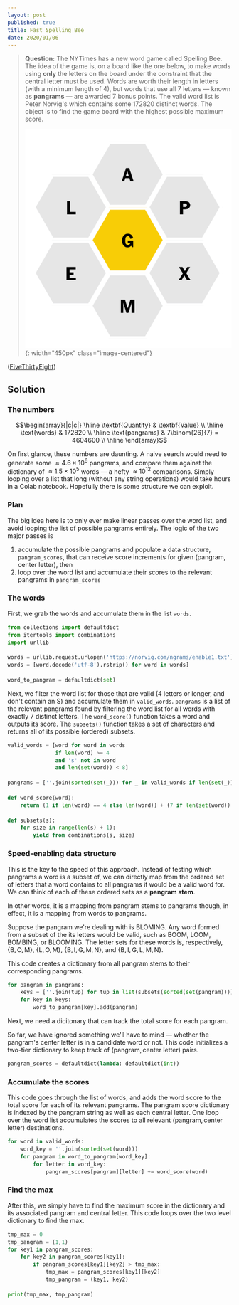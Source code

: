 ```yaml
---
layout: post
published: true
title: Fast Spelling Bee
date: 2020/01/06
---
```


>**Question:** The NYTimes has a new word game called Spelling Bee. The idea of the game is, on a board like the one below, to make words using **only** the letters on the board under the constraint that the central letter must be used. Words are worth their length in letters (with a minimum length of $4$), but words that use all $7$ letters — known as **pangrams** — are awarded $7$ bonus points. The valid word list is Peter Norvig's which contains some 172820 distinct words. The object is to find the game board with the highest possible maximum score.
>
>![](/img/2020-01-06-honeycomb.png){: width="450px" class="image-centered"}


<!--more-->

([FiveThirtyEight](https://fivethirtyeight.com/features/can-you-solve-the-vexing-vexillology/))

## Solution

### The numbers

$$\begin{array}{|c|c|} \hline
\textbf{Quantity} & \textbf{Value} \\ \hline
\text{words} & 172820 \\ \hline
\text{pangrams} & 7\binom{26}{7} = 4604600 \\ \hline
\end{array}$$

On first glance, these numbers are daunting. A naive search would need to generate some $\approx 4.6\times10^6$ pangrams, and compare them against the dictionary of $\approx 1.5\times10^5$ words — a hefty $\approx 10^{12}$ comparisons. Simply looping over a list that long (without any string operations) would take hours in a Colab notebook. Hopefully there is some structure we can exploit.


### Plan

The big idea here is to only ever make linear passes over the word list, and avoid looping the list of possible pangrams entirely. The logic of the two major passes is

1. accumulate the possible pangrams and populate a data structure, `pangram_scores`, that can receive score increments for given $\left(\text{pangram},\text{center letter}\right),$ then
2. loop over the word list and accumulate their scores to the relevant pangrams in `pangram_scores`

### The words

First, we grab the words and accumulate them in the list `words`.

```python
from collections import defaultdict
from itertools import combinations
import urllib

words = urllib.request.urlopen('https://norvig.com/ngrams/enable1.txt')
words = [word.decode('utf-8').rstrip() for word in words]

word_to_pangram = defaultdict(set)
```

Next, we filter the word list for those that are valid ($4$ letters or longer, and don't contain an $\text{S}$) and accumulate them in `valid_words`. `pangrams` is a list of the relevant pangrams found by filtering the word list for all words with exactly $7$ distinct letters. The `word_score()` function takes a word and outputs its score. The `subsets()` function takes a set of characters and returns all of its possible (ordered) subsets.

```python
valid_words = [word for word in words 
               if len(word) >= 4 
               and 's' not in word 
               and len(set(word)) < 8]

pangrams = [''.join(sorted(set(_))) for _ in valid_words if len(set(_)) == 7]

def word_score(word):
    return (1 if len(word) == 4 else len(word)) + (7 if len(set(word)) == 7 else 0)

def subsets(s):
    for size in range(len(s) + 1):
        yield from combinations(s, size)
```

### Speed-enabling data structure

This is the key to the speed of this approach. Instead of testing which pangrams a word is a subset of, we can directly map from the ordered set of letters that a word contains to all pangrams it would be a valid word for. We can think of each of these ordered sets as a **pangram stem**.

In other words, it is a mapping from pangram stems to pangrams though, in effect, it is a mapping from words to pangrams.

Suppose the pangram we're dealing with is $\text{BLOMING}.$ Any word formed from a subset of the its letters would be valid, such as $\text{BOOM},$ $\text{LOOM},$ $\text{BOMBING},$ or $\text{BLOOMING}.$ The letter sets for these words is, respectively, $\{\text{B},\text{O},\text{M}\}$, $\{\text{L},\text{O},\text{M}\},$ $\{\text{B},\text{I},\text{G},\text{M},\text{N}\},$ and $\{\text{B},\text{I},\text{G},\text{L},\text{M},\text{N}\}.$ 

This code creates a dictionary from all pangram stems to their corresponding pangrams. 

```python
for pangram in pangrams:
    keys = [''.join(tup) for tup in list(subsets(sorted(set(pangram))))]
    for key in keys:
        word_to_pangram[key].add(pangram)
```

Next, we need a dicitonary that can track the total score for each pangram. 

So far, we have ignored something we'll have to mind — whether the pangram's center letter is in a candidate word or not. This code initializes a two-tier dictionary to keep track of $\left(\text{pangram},\text{center letter}\right)$ pairs.

```python
pangram_scores = defaultdict(lambda: defaultdict(int))
```

### Accumulate the scores

This code goes through the list of words, and adds the word score to the total score for each of its relevant pangrams. The pangram score dictionary is indexed by the pangram string as well as each central letter. One loop over the word list accumulates the scores to all relevant $\left(\text{pangram},\text{center letter}\right)$ destinations.

```python
for word in valid_words:
    word_key = ''.join(sorted(set(word)))
    for pangram in word_to_pangram[word_key]:
        for letter in word_key:
            pangram_scores[pangram][letter] += word_score(word)
```

### Find the max

After this, we simply have to find the maximum score in the dictionary and its associated $\text{pangram}$ and $\text{central letter}.$ This code loops over the two level dictionary to find the max.

```python
tmp_max = 0
tmp_pangram = (1,1)
for key1 in pangram_scores:
    for key2 in pangram_scores[key1]:
        if pangram_scores[key1][key2] > tmp_max:
            tmp_max = pangram_scores[key1][key2]
            tmp_pangram = (key1, key2)

print(tmp_max, tmp_pangram)
```





<br>

